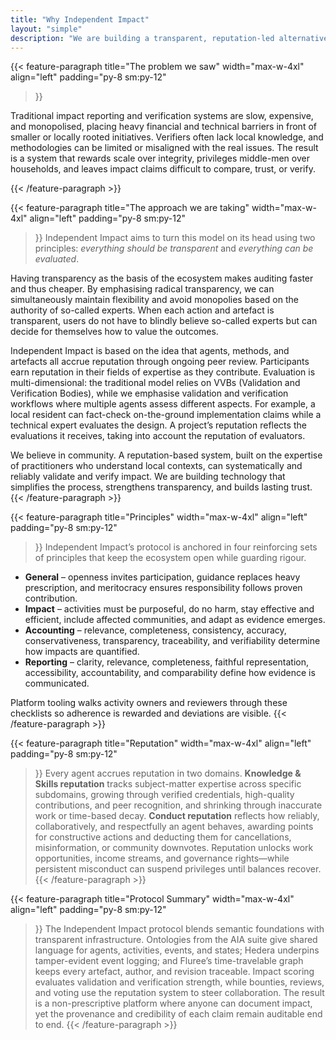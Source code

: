 ```yaml
---
title: "Why Independent Impact"
layout: "simple"
description: "We are building a transparent, reputation-led alternative to opaque impact reporting."
---
```


{{< feature-paragraph
title="The problem we saw"
width="max-w-4xl"
align="left"
padding="py-8 sm:py-12"
>}}

Traditional impact reporting and verification systems are slow, expensive, and monopolised, placing heavy financial and technical barriers in front of smaller or locally rooted initiatives. Verifiers often lack local knowledge, and methodologies can be limited or misaligned with the real issues. The result is a system that rewards scale over integrity, privileges middle-men over households, and leaves impact claims difficult to compare, trust, or verify.

{{< /feature-paragraph >}}

{{< feature-paragraph
title="The approach we are taking"
width="max-w-4xl"
align="left"
padding="py-8 sm:py-12"
>}}
Independent Impact aims to turn this model on its head using two principles: *everything should be transparent* and *everything can be evaluated*.

Having transparency as the basis of the ecosystem makes auditing faster and thus cheaper. By emphasising radical transparency, we can simultaneously maintain flexibility and avoid monopolies based on the authority of so-called experts. When each action and artefact is transparent, users do not have to blindly believe so-called experts but can decide for themselves how to value the outcomes.

Independent Impact is based on the idea that agents, methods, and artefacts all accrue reputation through ongoing peer review. Participants earn reputation in their fields of expertise as they contribute. Evaluation is multi-dimensional: the traditional model relies on VVBs (Validation and Verification Bodies), while we emphasise validation and verification workflows where multiple agents assess different aspects. For example, a local resident can fact-check on-the-ground implementation claims while a technical expert evaluates the design. A project’s reputation reflects the evaluations it receives, taking into account the reputation of evaluators.

We believe in community. A reputation-based system, built on the expertise of practitioners who understand local contexts, can systematically and reliably validate and verify impact. We are building technology that simplifies the process, strengthens transparency, and builds lasting trust.
{{< /feature-paragraph >}}

{{< feature-paragraph
title="Principles"
width="max-w-4xl"
align="left"
padding="py-8 sm:py-12"
>}}
Independent Impact’s protocol is anchored in four reinforcing sets of principles that keep the ecosystem open while guarding rigour.

- **General** – openness invites participation, guidance replaces heavy prescription, and meritocracy ensures responsibility follows proven contribution.
- **Impact** – activities must be purposeful, do no harm, stay effective and efficient, include affected communities, and adapt as evidence emerges.
- **Accounting** – relevance, completeness, consistency, accuracy, conservativeness, transparency, traceability, and verifiability determine how impacts are quantified.
- **Reporting** – clarity, relevance, completeness, faithful representation, accessibility, accountability, and comparability define how evidence is communicated.

Platform tooling walks activity owners and reviewers through these checklists so adherence is rewarded and deviations are visible.
{{< /feature-paragraph >}}

{{< feature-paragraph
title="Reputation"
width="max-w-4xl"
align="left"
padding="py-8 sm:py-12"
>}}
Every agent accrues reputation in two domains. **Knowledge & Skills reputation** tracks subject-matter expertise across specific subdomains, growing through verified credentials, high-quality contributions, and peer recognition, and shrinking through inaccurate work or time-based decay. **Conduct reputation** reflects how reliably, collaboratively, and respectfully an agent behaves, awarding points for constructive actions and deducting them for cancellations, misinformation, or community downvotes. Reputation unlocks work opportunities, income streams, and governance rights—while persistent misconduct can suspend privileges until balances recover.
{{< /feature-paragraph >}}

{{< feature-paragraph
title="Protocol Summary"
width="max-w-4xl"
align="left"
padding="py-8 sm:py-12"
>}}
The Independent Impact protocol blends semantic foundations with transparent infrastructure. Ontologies from the AIA suite give shared language for agents, activities, events, and states; Hedera underpins tamper-evident event logging; and Fluree’s time-travelable graph keeps every artefact, author, and revision traceable. Impact scoring evaluates validation and verification strength, while bounties, reviews, and voting use the reputation system to steer collaboration. The result is a non-prescriptive platform where anyone can document impact, yet the provenance and credibility of each claim remain auditable end to end.
{{< /feature-paragraph >}}
